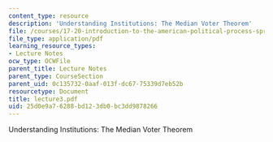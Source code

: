 ```yaml
---
content_type: resource
description: 'Understanding Institutions: The Median Voter Theorem'
file: /courses/17-20-introduction-to-the-american-political-process-spring-2004/25d0e9a76288bd123db0bc3dd9878266_lecture3.pdf
file_type: application/pdf
learning_resource_types:
- Lecture Notes
ocw_type: OCWFile
parent_title: Lecture Notes
parent_type: CourseSection
parent_uid: 0c135732-0aaf-013f-dc67-75339d7eb52b
resourcetype: Document
title: lecture3.pdf
uid: 25d0e9a7-6288-bd12-3db0-bc3dd9878266
---
```

Understanding Institutions: The Median Voter Theorem

